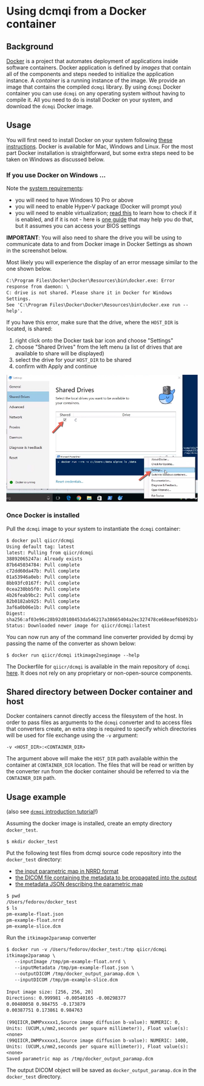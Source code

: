 # Using dcmqi from a Docker container

## Background

[Docker](http://docker.com) is a project that automates deployment of applications inside software containers. Docker 
application is defined by _images_ that contain all of the components and steps needed to initialize the application instance. A _container_ is a running instance of the image. We provide an image that contains the compiled `dcmqi` library. By using `dcmqi` Docker container you can use `dcmqi` on any operating system without having to compile it. All you need to do is install Docker on your system, and download the `dcmqi` Docker image.

## Usage

You will first need to install Docker on your system following [these instructions](https://www.docker.com/products/overview). Docker is available for Mac, Windows and Linux. For the most part Docker installation is straightforward, but some extra steps need to be taken on Windows as discussed below.

### If you use Docker on Windows ...

Note the [system requirements](https://docs.docker.com/docker-for-windows/):
* you will need to have Windows 10 Pro or above
* you will need to enable Hyper-V package (Docker will prompt you)
* you will need to enable virtualization; [read this](https://docs.docker.com/docker-for-windows/troubleshoot/#virtualization-must-be-enabled) to learn how to check if it is enabled, and if it is not - here is [one guide](https://access.redhat.com/documentation/en-US/Red_Hat_Enterprise_Linux/5/html/Virtualization/sect-Virtualization-Troubleshooting-Enabling_Intel_VT_and_AMD_V_virtualization_hardware_extensions_in_BIOS.html) that may help you do that, but it assumes you can access your BIOS settings

**IMPORTANT**: You will also need to share the drive you will be using to communicate data to and from Docker image in Docker Settings as shown in the screenshot below.

Most likely you will experience the display of an error message similar to the one shown below. 
```
C:\Program Files\Docker\Docker\Resources\bin\docker.exe: Error response from daemon: \ 
C: drive is not shared. Please share it in Docker for Windows Settings.
See 'C:\Program Files\Docker\Docker\Resources\bin\docker.exe run --help'.
```

If you have this error, make sure that the drive, where the `HOST_DIR` is located, is shared:

1. right click onto the Docker task bar icon and choose "Settings" 
2. choose "Shared Drives" from the left menu (a list of drives that are available to share will be displayed)
3. select the drive for your `HOST_DIR` to be shared
4. confirm with Apply and continue

![](/user_guide/assets/docker-windows.jpg)

### Once Docker is installed

Pull the `dcmqi` image to your system to instantiate the `dcmqi` container:

```
$ docker pull qiicr/dcmqi
Using default tag: latest
latest: Pulling from qiicr/dcmqi
38892065247a: Already exists
87b645034784: Pull complete
c72dd60da47b: Pull complete
01a53946a0eb: Pull complete
8bb93fc0167f: Pull complete
0cea230bb5f0: Pull complete
4b26feab9bc2: Pull complete
82b0182ab925: Pull complete
3af6a0b06e1b: Pull complete
Digest: sha256:af03e96c28b92d0108453da546217a38665404a2ec327478ce68eaef6b092b14
Status: Downloaded newer image for qiicr/dcmqi:latest
```

You can now run any of the command line converter provided by dcmqi by passing the name of the converter as shown below:

```
$ docker run qiicr/dcmqi itkimage2segimage --help
```

The Dockerfile for `qiicr/dcmqi` is available in the main repository of `dcmqi` [here](https://github.com/QIICR/dcmqi/blob/master/Dockerfile). It does not rely on any proprietary or non-open-source components. 

## Shared directory between Docker container and host

Docker containers cannot directly access the filesystem of the host. In order to pass files as arguments to the `dcmqi` converter and to access files that converters create, an extra step is required to specify which directories will be used for file exchange using the `-v` argument:

```
-v <HOST_DIR>:<CONTAINER_DIR>
```

The argument above will make the `HOST_DIR` path available within the container at `CONTAINER_DIR` location. The files that will be read or written by the converter run from the docker container should be referred to via the `CONTAINER_DIR` path.

## Usage example

(also see [`dcmqi` introduction tutorial](http://qiicr.org/dcmqi-guide/tutorials/intro.html)!)

Assuming the docker image is installed, create an empty directory `docker_test`.

```
$ mkdir docker_test
```

Put the following test files from dcmqi source code repository into the `docker_test` directory: 
* [the input parametric map in NRRD format](https://github.com/QIICR/dcmqi/raw/master/data/paramaps/pm-example-float.nrrd)
* [the DICOM file containing the metadata to be propagated into the output](https://github.com/QIICR/dcmqi/blob/master/data/paramaps/pm-example-slice.dcm)
* [the metadata JSON describing the parametric map](https://github.com/QIICR/dcmqi/blob/master/doc/examples/pm-example-float.json)

```
$ pwd
/Users/fedorov/docker_test
$ ls
pm-example-float.json     
pm-example-float.nrrd     
pm-example-slice.dcm
```

Run the `itkimage2paramap` converter

```
$ docker run -v /Users/fedorov/docker_test:/tmp qiicr/dcmqi itkimage2paramap \ 
   --inputImage /tmp/pm-example-float.nrrd \
   --inputMetadata /tmp/pm-example-float.json \
   --outputDICOM /tmp/docker_output_paramap.dcm \
   --inputDICOM /tmp/pm-example-slice.dcm
   
Input image size: [256, 256, 20]
Directions: 0.999981 -0.00540165 -0.00298377
0.00480058 0.984755 -0.173879
0.00387751 0.173861 0.984763

(99QIICR,DWMPxxxxx1,Source image diffusion b-value): NUMERIC: 0, Units: (UCUM,s/mm2,seconds per square millimeter)), Float value(s): <none>
(99QIICR,DWMPxxxxx1,Source image diffusion b-value): NUMERIC: 1400, Units: (UCUM,s/mm2,seconds per square millimeter)), Float value(s): <none>
Saved parametric map as /tmp/docker_output_paramap.dcm
```

The output DICOM object will be saved as `docker_output_paramap.dcm` in the `docker_test` directory.


